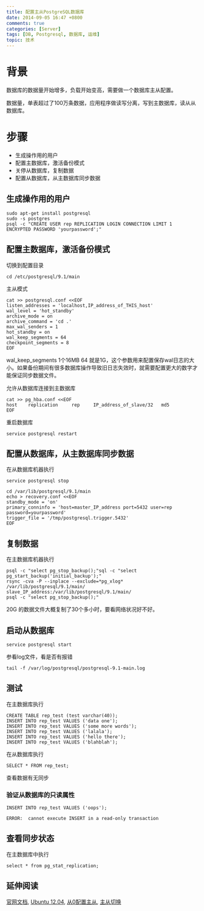 ```yaml
---
title: 配置主从PostgreSQL数据库
date: 2014-09-05 16:47 +0800
comments: true
categories: [Server]
tags: [DB, Postgresql, 数据库, 运维]
topic: 技术
---
```


# 背景

数据库的数据量开始增多，负载开始变高，需要做一个数据库主从配置。

数据量，单表超过了100万条数据，应用程序做读写分离，写到主数据库，读从从数据库。


# 步骤

* 生成操作用的用户
* 配置主数据库，激活备份模式
* 关停从数据库，复制数据
* 配置从数据库，从主数据库同步数据

## 生成操作用的用户

```
sudo apt-get install postgresql
sudo -s postgres
psql -c "CREATE USER rep REPLICATION LOGIN CONNECTION LIMIT 1 ENCRYPTED PASSWORD 'yourpassword';"
```

## 配置主数据库，激活备份模式

切换到配置目录

```
cd /etc/postgresql/9.1/main
```

主从模式

```
cat >> postgresql.conf <<EOF
listen_addresses = 'localhost,IP_address_of_THIS_host'
wal_level = 'hot_standby'
archive_mode = on
archive_command = 'cd .'
max_wal_senders = 1
hot_standby = on
wal_keep_segments = 64
checkpoint_segments = 8
EOF
```

wal_keep_segments 1个16MB 64 就是1G，这个参数用来配置保存wal日志的大小。如果备份期间有很多数据库操作导致旧日志失效时，就需要配置更大的数字才能保证同步数据文件。

允许从数据库连接到主数据库

```
cat >> pg_hba.conf <<EOF
host    replication     rep     IP_address_of_slave/32   md5
EOF
```

重启数据库

```
service postgresql restart
```

## 配置从数据库，从主数据库同步数据

在从数据库机器执行

```
service postgresql stop
```

```
cd /var/lib/postgresql/9.1/main
echo > recovery.conf <<EOF
standby_mode = 'on'
primary_conninfo = 'host=master_IP_address port=5432 user=rep password=yourpassword'
trigger_file = '/tmp/postgresql.trigger.5432'
EOF
```

## 复制数据

在主数据库机器执行

```
psql -c "select pg_stop_backup();"sql -c "select pg_start_backup('initial_backup');"
rsync -cva -P --inplace --exclude=*pg_xlog* /var/lib/postgresql/9.1/main/ slave_IP_address:/var/lib/postgresql/9.1/main/
psql -c "select pg_stop_backup();"
```

20G 的数据文件大概复制了30个多小时，要看网络状况好不好。

## 启动从数据库

```
service postgresql start
```

参看log文件，看是否有报错

```
tail -f /var/log/postgresql/postgresql-9.1-main.log
```

## 测试

在主数据库执行

```
CREATE TABLE rep_test (test varchar(40));
INSERT INTO rep_test VALUES ('data one');
INSERT INTO rep_test VALUES ('some more words');
INSERT INTO rep_test VALUES ('lalala');
INSERT INTO rep_test VALUES ('hello there');
INSERT INTO rep_test VALUES ('blahblah');
```

在从数据库执行

```
SELECT * FROM rep_test;
```

查看数据有无同步


### 验证从数据库的只读属性

```
INSERT INTO rep_test VALUES ('oops');
```

```
ERROR:  cannot execute INSERT in a read-only transaction
```

## 查看同步状态

在主数据库中执行

```
select * from pg_stat_replication;
```

## 延伸阅读

[官网文档][2], [Ubuntu 12.04][1], [从0配置主从][3], [主从切换][4]

[1]: https://www.digitalocean.com/community/tutorials/how-to-set-up-master-slave-replication-on-postgresql-on-an-ubuntu-12-04-vps
[2]: http://www.postgresql.org/docs/9.1/interactive/continuous-archiving.html#BACKUP-BASE-BACKUP
[3]: http://www.rassoc.com/gregr/weblog/2013/02/16/zero-to-postgresql-streaming-replication-in-10-mins/
[4]: http://francs3.blog.163.com/blog/static/405767272011724103133766/ '主从切换'
